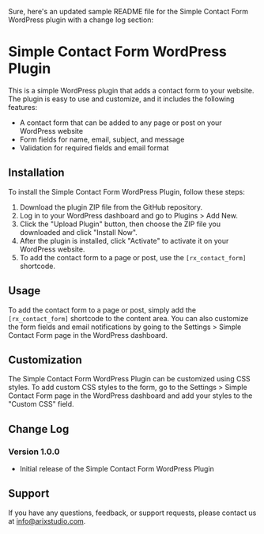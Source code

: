 Sure, here's an updated sample README file for the Simple Contact Form WordPress plugin with a change log section:

# Simple Contact Form WordPress Plugin

This is a simple WordPress plugin that adds a contact form to your website. The plugin is easy to use and customize, and it includes the following features:

- A contact form that can be added to any page or post on your WordPress website
- Form fields for name, email, subject, and message
- Validation for required fields and email format

## Installation

To install the Simple Contact Form WordPress Plugin, follow these steps:

1. Download the plugin ZIP file from the GitHub repository.
2. Log in to your WordPress dashboard and go to Plugins > Add New.
3. Click the "Upload Plugin" button, then choose the ZIP file you downloaded and click "Install Now".
4. After the plugin is installed, click "Activate" to activate it on your WordPress website.
5. To add the contact form to a page or post, use the `[rx_contact_form]` shortcode.

## Usage

To add the contact form to a page or post, simply add the `[rx_contact_form]` shortcode to the content area. You can also customize the form fields and email notifications by going to the Settings > Simple Contact Form page in the WordPress dashboard.

## Customization

The Simple Contact Form WordPress Plugin can be customized using CSS styles. To add custom CSS styles to the form, go to the Settings > Simple Contact Form page in the WordPress dashboard and add your styles to the "Custom CSS" field.

## Change Log

### Version 1.0.0

- Initial release of the Simple Contact Form WordPress Plugin

## Support

If you have any questions, feedback, or support requests, please contact us at info@arixstudio.com.
